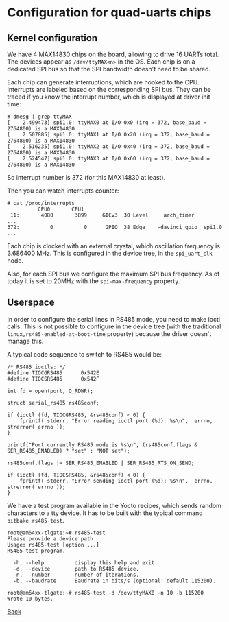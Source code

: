 # Configuration for quad-uarts chips

## Kernel configuration
We have 4 MAX14830 chips on the board, allowing to drive 16 UARTs total. The devices appear as `/dev/ttyMAX<n>` in the OS. Each chip is on a dedicated SPI bus so that the SPI bandwidth doesn't need to be shared.

Each chip can generate interruptions, which are hooked to the CPU. Interrupts are labeled based on the corresponding SPI bus. They can be traced if you know the interrupt number, which is displayed at driver init time:
```
# dmesg | grep ttyMAX
[    2.499473] spi1.0: ttyMAX0 at I/O 0x0 (irq = 372, base_baud = 2764800) is a MAX14830
[    2.507885] spi1.0: ttyMAX1 at I/O 0x20 (irq = 372, base_baud = 2764800) is a MAX14830
[    2.516235] spi1.0: ttyMAX2 at I/O 0x40 (irq = 372, base_baud = 2764800) is a MAX14830
[    2.524547] spi1.0: ttyMAX3 at I/O 0x60 (irq = 372, base_baud = 2764800) is a MAX14830
```

So interrupt number is 372 (for this MAX14830 at least).

Then you can watch interrupts counter:
```
# cat /proc/interrupts
          CPU0       CPU1
 11:       4080       3899     GICv3  30 Level     arch_timer
...
372:          0          0      GPIO  38 Edge    -davinci_gpio  spi1.0
...
```

Each chip is clocked with an external crystal, which oscillation frequency is 3.686400 MHz. This is configured in the device tree, in the `spi_uart_clk` node.

Also, for each SPI bus we configure the maximum SPI bus frequency. As of today it is set to 20MHz with the `spi-max-frequency` property.

## Userspace

In order to configure the serial lines in RS485 mode, you need to make ioctl calls. This is not possible to configure in the device tree (with the traditional `linux,rs485-enabled-at-boot-time` property) because the driver doesn't manage this.

A typical code sequence to switch to RS485 would be:
```
/* RS485 ioctls: */
#define TIOCGRS485      0x542E
#define TIOCSRS485      0x542F

int fd = open(port, O_RDWR);

struct serial_rs485 rs485conf;

if (ioctl (fd, TIOCGRS485, &rs485conf) < 0) {
	fprintf( stderr, "Error reading ioctl port (%d): %s\n",  errno, strerror( errno ));
}

printf("Port currently RS485 mode is %s\n", (rs485conf.flags & SER_RS485_ENABLED) ? "set" : "NOT set");

rs485conf.flags |= SER_RS485_ENABLED | SER_RS485_RTS_ON_SEND;

if (ioctl (fd, TIOCSRS485, &rs485conf) < 0) {
	fprintf( stderr, "Error sending ioctl port (%d): %s\n",  errno, strerror( errno ));
}
```

We have a test program available in the Yocto recipes, which sends random characters to a tty device. It has to be built with the typical command `bitbake rs485-test`.
```
root@am64xx-tlgate:~# rs485-test
Please provide a device path
Usage: rs485-test [option ...]
RS485 test program.

  -h, --help          display this help and exit.
  -d, --device        path to RS485 device.
  -n, --number        number of iterations.
  -b, --baudrate      Baudrate in bits/s (optional: default 115200).

root@am64xx-tlgate:~# rs485-test -d /dev/ttyMAX0 -n 10 -b 115200
Wrote 10 bytes.
```
[Back](toc.md)
